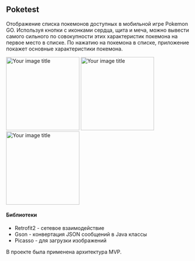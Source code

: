 ## Poketest
 Отображение списка покемонов доступных в мобильной игре Pokemon GO.
 Используя кнопки с иконками сердца, щита и меча, можно вывести самого сильного по совокупности этих характеристик покемона на первое место в списке. По нажатию на покемона в списке, приложение покажет основные характеристики покемона.
 
 <img src="https://user-images.githubusercontent.com/49116192/86098565-7ebd5780-bae0-11ea-81cc-1bc58792053a.jpg" alt="Your image title" width="200"/>
 <img src="https://user-images.githubusercontent.com/49116192/86098567-7fee8480-bae0-11ea-8faa-bd82cdf29c4a.jpg" 
    alt="Your image title" width="200"/>

 <img src="https://user-images.githubusercontent.com/49116192/86098569-80871b00-bae0-11ea-8b24-e79c3203a7d9.jpg" alt="Your image title" width="200"/>

 #### Библиотеки
* Retrofit2 - сетевое взаимодействие
* Gson - конвертация JSON сообщений в Java классы
* Picasso - для загрузки изображений

В проекте была применена архитектура MVP.



